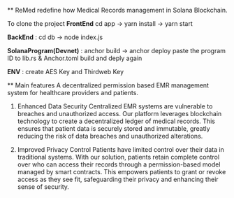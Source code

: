 ** ReMed redefine how Medical Records management in Solana Blockchain.



To clone the project 
**FrontEnd**
cd app -> yarn install -> yarn start

**BackEnd** : 
cd db -> node index.js

**SolanaProgram(Devnet)** : 
anchor build -> anchor deploy
paste the program ID to lib.rs & Anchor.toml
build and deply again 

**ENV** : 
create AES Key and Thirdweb Key




** Main features
A decentralized permission based EMR management system for healthcare providers and patients.
1. Enhanced Data Security
Centralized EMR systems are vulnerable to breaches and unauthorized access. Our platform leverages blockchain technology to create a decentralized ledger of medical records. This ensures that patient data is securely stored and immutable, greatly reducing the risk of data breaches and unauthorized alterations.

2. Improved Privacy Control
Patients have limited control over their data in traditional systems. With our solution, patients retain complete control over who can access their records through a permission-based model managed by smart contracts. This empowers patients to grant or revoke access as they see fit, safeguarding their privacy and enhancing their sense of security.
